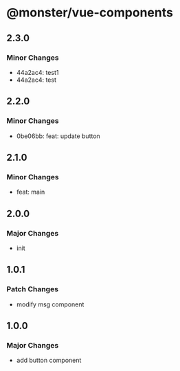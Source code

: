 # @monster/vue-components

## 2.3.0

### Minor Changes

- 44a2ac4: test1
- 44a2ac4: test

## 2.2.0

### Minor Changes

- 0be06bb: feat: update button

## 2.1.0

### Minor Changes

- feat: main

## 2.0.0

### Major Changes

- init

## 1.0.1

### Patch Changes

- modify msg component

## 1.0.0

### Major Changes

- add button component

